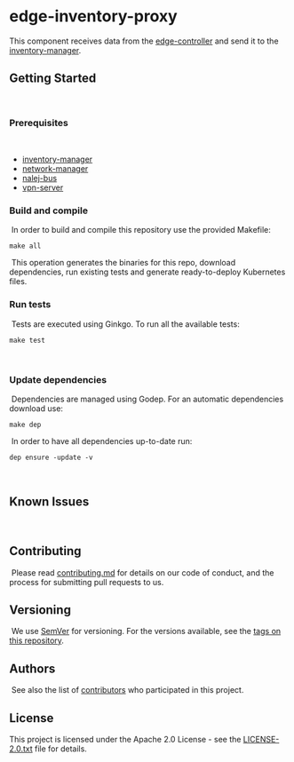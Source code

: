 # edge-inventory-proxy

This component receives data from the [edge-controller](https://github.com/nalej/edge-controller)
and send it to the [inventory-manager](https://github.com/nalej/inventory-manager).
​
## Getting Started
​
### Prerequisites
​
* [inventory-manager](https://github.com/nalej/inventory-manager)
* [network-manager](https://github.com/nalej/network-manager)
* [nalej-bus](https://github.com/nalej/nalej-bus)
* [vpn-server](https://github.com/nalej/vpn-server)
​
### Build and compile
​
In order to build and compile this repository use the provided Makefile:
​
```shell script
make all
```
​
This operation generates the binaries for this repo, download dependencies,
run existing tests and generate ready-to-deploy Kubernetes files.
​
### Run tests
​
Tests are executed using Ginkgo. To run all the available tests:
​
```shell script
make test
```
​
### Update dependencies
​
Dependencies are managed using Godep. For an automatic dependencies download use:
​
```shell script
make dep
```
​
In order to have all dependencies up-to-date run:
​
```shell script
dep ensure -update -v
```
​
## Known Issues​
​
## Contributing
​
Please read [contributing.md](contributing.md) for details on our code of conduct, and the process for submitting pull requests to us.
​
​
## Versioning
​
We use [SemVer](http://semver.org/) for versioning. For the versions available, see the [tags on this repository](https://github.com/nalej/edge-inventory-proxy/tags). 
​
## Authors
​
See also the list of [contributors](https://github.com/nalej/edge-inventory-proxy/contributors) who participated in this project.
​
## License
This project is licensed under the Apache 2.0 License - see the [LICENSE-2.0.txt](LICENSE-2.0.txt) file for details.
